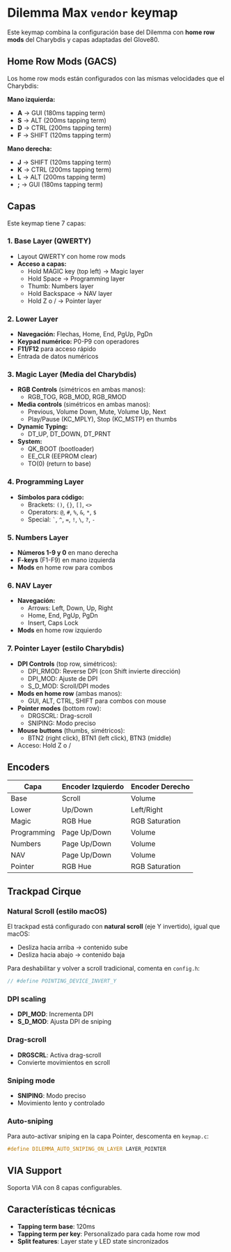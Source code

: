 # Dilemma Max `vendor` keymap

Este keymap combina la configuración base del Dilemma con **home row mods** del Charybdis y capas adaptadas del Glove80.

## Home Row Mods (GACS)

Los home row mods están configurados con las mismas velocidades que el Charybdis:

**Mano izquierda:**
- **A** → GUI (180ms tapping term)
- **S** → ALT (200ms tapping term)
- **D** → CTRL (200ms tapping term)
- **F** → SHIFT (120ms tapping term)

**Mano derecha:**
- **J** → SHIFT (120ms tapping term)
- **K** → CTRL (200ms tapping term)
- **L** → ALT (200ms tapping term)
- **;** → GUI (180ms tapping term)

## Capas

Este keymap tiene 7 capas:

### 1. Base Layer (QWERTY)
- Layout QWERTY con home row mods
- **Acceso a capas:**
  - Hold MAGIC key (top left) → Magic layer
  - Hold Space → Programming layer
  - Thumb: Numbers layer
  - Hold Backspace → NAV layer
  - Hold Z o / → Pointer layer

### 2. Lower Layer
- **Navegación:** Flechas, Home, End, PgUp, PgDn
- **Keypad numérico:** P0-P9 con operadores
- **F11/F12** para acceso rápido
- Entrada de datos numéricos

### 3. Magic Layer (Media del Charybdis)
- **RGB Controls** (simétricos en ambas manos):
  - RGB_TOG, RGB_MOD, RGB_RMOD
- **Media controls** (simétricos en ambas manos):
  - Previous, Volume Down, Mute, Volume Up, Next
  - Play/Pause (KC_MPLY), Stop (KC_MSTP) en thumbs
- **Dynamic Typing:**
  - DT_UP, DT_DOWN, DT_PRNT
- **System:**
  - QK_BOOT (bootloader)
  - EE_CLR (EEPROM clear)
  - TO(0) (return to base)

### 4. Programming Layer
- **Símbolos para código:**
  - Brackets: `()`, `{}`, `[]`, `<>`
  - Operators: `@`, `#`, `%`, `&`, `*`, `$`
  - Special: `` ` ``, `^`, `=`, `!`, `\`, `?`, `-`

### 5. Numbers Layer
- **Números 1-9 y 0** en mano derecha
- **F-keys** (F1-F9) en mano izquierda
- **Mods** en home row para combos

### 6. NAV Layer
- **Navegación:**
  - Arrows: Left, Down, Up, Right
  - Home, End, PgUp, PgDn
  - Insert, Caps Lock
- **Mods** en home row izquierdo

### 7. Pointer Layer (estilo Charybdis)
- **DPI Controls** (top row, simétricos):
  - DPI_RMOD: Reverse DPI (con Shift invierte dirección)
  - DPI_MOD: Ajuste de DPI
  - S_D_MOD: Scroll/DPI modes
- **Mods en home row** (ambas manos):
  - GUI, ALT, CTRL, SHIFT para combos con mouse
- **Pointer modes** (bottom row):
  - DRGSCRL: Drag-scroll
  - SNIPING: Modo preciso
- **Mouse buttons** (thumbs, simétricos):
  - BTN2 (right click), BTN1 (left click), BTN3 (middle)
- Acceso: Hold Z o /

## Encoders

| Capa | Encoder Izquierdo | Encoder Derecho |
|------|-------------------|-----------------|
| Base | Scroll | Volume |
| Lower | Up/Down | Left/Right |
| Magic | RGB Hue | RGB Saturation |
| Programming | Page Up/Down | Volume |
| Numbers | Page Up/Down | Volume |
| NAV | Page Up/Down | Volume |
| Pointer | RGB Hue | RGB Saturation |

## Trackpad Cirque

### Natural Scroll (estilo macOS)

El trackpad está configurado con **natural scroll** (eje Y invertido), igual que macOS:
- Desliza hacia arriba → contenido sube
- Desliza hacia abajo → contenido baja

Para deshabilitar y volver a scroll tradicional, comenta en `config.h`:
```c
// #define POINTING_DEVICE_INVERT_Y
```

### DPI scaling

- **DPI_MOD**: Incrementa DPI
- **S_D_MOD**: Ajusta DPI de sniping

### Drag-scroll

- **DRGSCRL**: Activa drag-scroll
- Convierte movimientos en scroll

### Sniping mode

- **SNIPING**: Modo preciso
- Movimiento lento y controlado

### Auto-sniping

Para auto-activar sniping en la capa Pointer, descomenta en `keymap.c`:
```c
#define DILEMMA_AUTO_SNIPING_ON_LAYER LAYER_POINTER
```

## VIA Support

Soporta VIA con 8 capas configurables.

## Características técnicas

- **Tapping term base**: 120ms
- **Tapping term per key**: Personalizado para cada home row mod
- **Split features**: Layer state y LED state sincronizados
